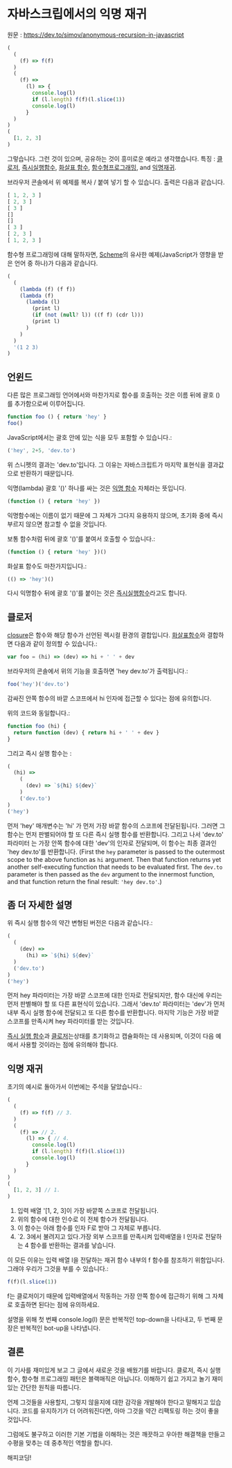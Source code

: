 # 자바스크립에서의 익명 재귀

원문 : https://dev.to/simov/anonymous-recursion-in-javascript

```javascript
(
  (
    (f) => f(f)
  )
  (
    (f) =>
      (l) => {
        console.log(l)
        if (l.length) f(f)(l.slice(1))
        console.log(l)
      }
  )
)
(
  [1, 2, 3]
)
```

그렇습니다. 그런 것이 있으며, 공유하는 것이 흥미로운 예라고 생각했습니다. 특징 : [클로저](https://en.wikipedia.org/wiki/Closure_(computer_programming)), [즉시실행함수](https://en.wikipedia.org/wiki/Immediately-invoked_function_expression), [화살표 함수](https://developer.mozilla.org/en/docs/Web/JavaScript/Reference/Functions/Arrow_functions), [함수형프로그래밍](https://en.wikipedia.org/wiki/Functional_programming), and [익명재귀](https://en.wikipedia.org/wiki/Anonymous_recursion).

브라우저 콘솔에서 위 예제를 복사 / 붙여 넣기 할 수 있습니다. 출력은 다음과 같습니다.

```javascript
[ 1, 2, 3 ]
[ 2, 3 ]
[ 3 ]
[]
[]
[ 3 ]
[ 2, 3 ]
[ 1, 2, 3 ]
```

함수형 프로그래밍에 대해 말하자면, [Scheme](https://en.wikipedia.org/wiki/Scheme_(programming_language))의 유사한 예제(JavaScript가 영향을 받은 언어 중 하나)가 다음과 같습니다.

```javascript
(
  (
    (lambda (f) (f f))
    (lambda (f)
      (lambda (l)
        (print l)
        (if (not (null? l)) ((f f) (cdr l)))
        (print l)
      )
    )
  )
  '(1 2 3)
)
```

## 언윈드

다른 많은 프로그래밍 언어에서와 마찬가지로 함수를 호출하는 것은 이름 뒤에 괄호 ()를 추가함으로써 이루어집니다.

```javascript
function foo () { return 'hey' }
foo()
```

JavaScript에서는 괄호 안에 있는 식을 모두 포함할 수 있습니다.:

```javascript
('hey', 2+5, 'dev.to')
```

위 스니펫의 결과는 'dev.to'입니다. 그 이유는 자바스크립트가 마지막 표현식을 결과값으로 반환하기 때문입니다.

익명(lambda) 괄호 '()' 하나를 싸는 것은 [익명 함수](https://en.wikipedia.org/wiki/Anonymous_function) 자체라는 뜻입니다.

```javascript
(function () { return 'hey' })
```

익명함수에는 이름이 없기 때문에 그 자체가 그다지 유용하지 않으며, 초기화 중에 즉시 부르지 않으면 참고할 수 없을 것입니다.

보통 함수처럼 뒤에 괄호 '()'를 붙여서 호출할 수 있습니다.:

```javascript
(function () { return 'hey' })()
```

화살표 함수도 마찬가지입니다.:

```javascript
(() => 'hey')()
```

다시 익명함수 뒤에 괄호 '()'를 붙이는 것은 [즉시실행함수](https://en.wikipedia.org/wiki/Immediately-invoked_function_expression)라고도 합니다.

## 클로저

[closure](https://en.wikipedia.org/wiki/Closure_(computer_programming))은 함수와 해당 함수가 선언된 렉시컬 환경의 결합입니다. [화살표함수](https://developer.mozilla.org/en/docs/Web/JavaScript/Reference/Functions/Arrow_functions)와 결합하면 다음과 같이 정의할 수 있습니다.:

```javascript
var foo = (hi) => (dev) => hi + ' ' + dev
```

브라우저의 콘솔에서 위의 기능을 호출하면 'hey dev.to'가 출력됩니다.:

```javascript
foo('hey')('dev.to')
```

감싸진 안쪽 함수의 바깥 스코프에서 hi 인자에 접근할 수 있다는 점에 유의합니다.

위의 코드와 동일합니다.:

```javascript
function foo (hi) {
  return function (dev) { return hi + ' ' + dev }
}
```

그리고 즉시 실행 함수는 :

```javascript
(
  (hi) =>
    (
      (dev) => `${hi} ${dev}`
    )
    ('dev.to')
)
('hey')
```

먼저 'hey' 매개변수는 'hi' 가 먼저 가장 바깥 함수의 스코프에 전달된됩니다. 그러면 그 함수는 먼저 판별되어야 할 또 다른 즉시 실행 함수를 반환합니다. 그리고 나서 'dev.to' 파라미터 는 가장 안쪽 함수에 대한 'dev'의 인자로 전달되며, 이 함수는 최종 결과인 'hey dev.to'를 반환합니다. (First the `hey` parameter is passed to the outermost scope to the above function as `hi` argument. Then that function returns yet another self-executing function that needs to be evaluated first. The `dev.to` parameter is then passed as the `dev` argument to the innermost function, and that function return the final result: `'hey dev.to'`.)

## 좀 더 자세한 설명

위 즉시 실행 함수의 약간 변형된 버전은 다음과 같습니다.:

```javascript
(
  (
    (dev) =>
      (hi) => `${hi} ${dev}`
  )
  ('dev.to')
)
('hey')
```

먼저 hey 파라미터는 가장 바깥 스코프에 대한 인자로 전달되지만, 함수 대신에 우리는 먼저 판별해야 할 또 다른 표현식이 있습니다. 그래서 'dev.to' 파라미터는 'dev'가 먼저 내부 즉시 실행 함수에 전달되고 또 다른 함수를 반환합니다. 마지막 기능은 가장 바깥 스코프를 만족시켜 hey 파라미터를 받는 것입니다.

[즉시 실행 함수](https://en.wikipedia.org/wiki/Immediately-invoked_function_expression)과 [클로저](https://en.wikipedia.org/wiki/Closure_(computer_programming))는상태를 초기화하고 캡슐화하는 데 사용되며, 이것이 다음 예에서 사용할 것이라는 점에 유의해야 합니다.

## 익명 재귀

초기의 예시로 돌아가서 이번에는 주석을 달았습니다.:

```javascript
(
  (
    (f) => f(f) // 3.
  )
  (
    (f) => // 2.
      (l) => { // 4.
        console.log(l)
        if (l.length) f(f)(l.slice(1))
        console.log(l)
      }
  )
)
(
  [1, 2, 3] // 1.
)
```

1. 입력 배열 '[1, 2, 3]이 가장 바깥쪽 스코프로 전달됩니다.
2. 위의 함수에 대한 인수로 이 전체 함수가 전달됩니다.
3. 이 함수는 아래 함수를 인자 F로 받아 그 자체로 부릅니다.
4. `2. 3에서 불려지고 있다.가장 외부 스코프를 만족시켜 입력배열을 l 인자로 전달하는 4 함수를 반환하는 결과를 낳습니다.

이 모든 이유는 입력 배열 l을 전달하는 재귀 함수 내부의 f 함수를 참조하기 위함입니다. 그래야 우리가 그것을 부를 수 있습니다.:

```javascript
f(f)(l.slice(1))
```

f는 클로저이기 때문에 입력배열에서 작동하는 가장 안쪽 함수에 접근하기 위해 그 자체로 호출하면 된다는 점에 유의하세요.

설명을 위해 첫 번째 console.log(l) 문은 반복적인 top-down을 나타내고, 두 번째 문장은 반복적인 bot-up을 나타냅니다.

## 결론

이 기사를 재미있게 보고 그 글에서 새로운 것을 배웠기를 바랍니다. 클로저, 즉시 실행 함수, 함수형 프로그래밍 패턴은 블랙매직은 아닙니다. 이해하기 쉽고 가지고 놀기 재미있는 간단한 원칙을 따름니다.

언제 그것들을 사용할지, 그렇지 않을지에 대한 감각을 개발해야 한다고 말해지고 있습니다. 코드를 유지하기가 더 어려워진다면, 아마 그것을 약간 리팩토링 하는 것이 좋을 것입니다.

그럼에도 불구하고 이러한 기본 기법을 이해하는 것은 깨끗하고 우아한 해결책을 만들고 수평을 맞추는 데 중추적인 역할을 합니다.

해피코딩!